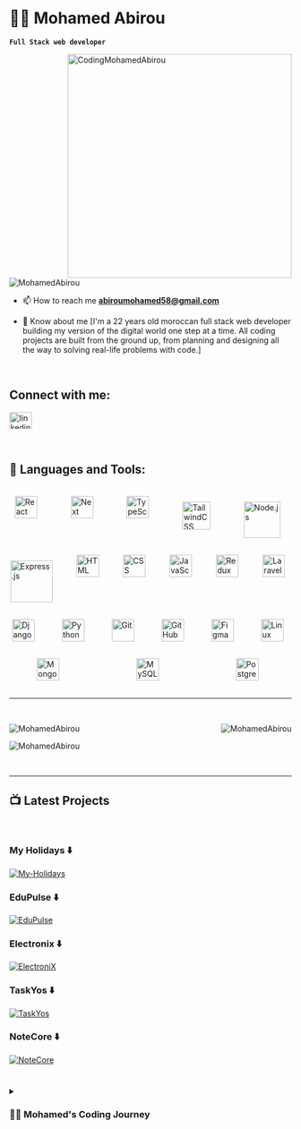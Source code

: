 # 🏄‍♂️ Mohamed Abirou

**`Full Stack web developer`**

<img align="right" alt="CodingMohamedAbirou" width="400" src="https://i.giphy.com/media/qgQUggAC3Pfv687qPC/giphy.webp"/>

<p align="left"> <img src="https://komarev.com/ghpvc/?username=MohamedAbirou&label=Profile%20views&color=brightgreen&style=plastic" alt="MohamedAbirou" /> </p>

- 📫 How to reach me **abiroumohamed58@gmail.com**

- 📄 Know about me [I'm a 22 years old moroccan full stack web developer building my version of the digital world one step at a time. All coding projects are built from the ground up, from planning and designing all the way to solving real-life problems with code.]

<br />

## Connect with me:
<p align="left">
<a href="https://www.linkedin.com/in/mohamed-abirou-34ba39241/" target="blank"><img align="center" src="https://raw.githubusercontent.com/rahuldkjain/github-profile-readme-generator/master/src/images/icons/Social/linked-in-alt.svg" alt="linkedin.com/in/mohamed-abirou-920b93258" height="30" width="40" /></a>
</p>

<br />

## 🧰 Languages and Tools:
<br />
<div style="display: flex; flex-wrap: wrap; justify-content: space-around; gap: 30px;">
 <img  alt="React" width="40px" style="padding-right:10px;" src="https://cdn.jsdelivr.net/gh/devicons/devicon/icons/react/react-original.svg" />
 <img  alt="Next" width="40px" style="padding-right:10px;" src="https://cdn.jsdelivr.net/gh/devicons/devicon/icons/nextjs/nextjs-original.svg" />
 <img  alt="TypeScript" width="40px" style="padding-right:10px;" src="https://cdn.jsdelivr.net/gh/devicons/devicon/icons/typescript/typescript-plain.svg" />
 <img  alt="TailwindCSS" width="50px" style="padding-right:10px;margin-top:10px" src="https://cdn.jsdelivr.net/gh/devicons/devicon@latest/icons/tailwindcss/tailwindcss-original.svg" />
 <img  alt="Node.js" width="65px" style="display:block;padding-right:10px;padding-top:10px" src="https://cdn.jsdelivr.net/gh/devicons/devicon@latest/icons/nodejs/nodejs-original-wordmark.svg" />
 <img  alt="Express.js" width="75px" style="padding-right:10px;padding-top:10px" src="https://cdn.jsdelivr.net/gh/devicons/devicon@latest/icons/express/express-original-wordmark.svg" />
 <img  alt="HTML" width="40px" style="padding-right:10px;" src="https://cdn.jsdelivr.net/gh/devicons/devicon/icons/html5/html5-plain.svg" />
 <img  alt="CSS" width="40px" style="padding-right:10px;" src="https://cdn.jsdelivr.net/gh/devicons/devicon/icons/css3/css3-plain.svg" />
 <img  alt="JavaScript" width="40px" style="padding-right:10px;" src="https://cdn.jsdelivr.net/gh/devicons/devicon/icons/javascript/javascript-original.svg" />
 <img  alt="Redux" width="40px" style="padding-right:10px;" src="https://cdn.jsdelivr.net/gh/devicons/devicon/icons/redux/redux-original.svg" />
 <img  alt="Laravel" width="40px" style="padding-right:10px;" src="https://cdn.jsdelivr.net/gh/devicons/devicon@latest/icons/laravel/laravel-original.svg" />        
 <img  alt="Django" width="40px" style="padding-right:10px;" src="https://cdn.jsdelivr.net/gh/devicons/devicon/icons/django/django-plain.svg" />
 <img  alt="Python" width="40px" style="padding-right:10px;" src="https://cdn.jsdelivr.net/gh/devicons/devicon/icons/python/python-original.svg" />
 <img  alt="Git" width="40px" style="padding-right:10px;" src="https://cdn.jsdelivr.net/gh/devicons/devicon/icons/git/git-original.svg" />
 <img  alt="GitHub" width="40px" style="padding-right:10px;" src="https://cdn.jsdelivr.net/gh/devicons/devicon/icons/github/github-original.svg" />
 <img  alt="Figma" width="40px" style="padding-right:10px;" src="https://cdn.jsdelivr.net/gh/devicons/devicon/icons/figma/figma-original.svg" />
 <img  alt="Linux" width="40px" style="padding-right:10px;" src="https://cdn.jsdelivr.net/gh/devicons/devicon@latest/icons/linux/linux-original.svg" />
 <img  alt="MongoDB" width="40px" style="padding-right:10px;" src="https://cdn.jsdelivr.net/gh/devicons/devicon/icons/mongodb/mongodb-plain-wordmark.svg" /> 
 <img  alt="MySQL" width="40px" style="padding-right:10px;" src="https://cdn.jsdelivr.net/gh/devicons/devicon/icons/mysql/mysql-original.svg" />
 <img  alt="PostgreSQL" width="40px" style="padding-right:10px;" src="https://cdn.jsdelivr.net/gh/devicons/devicon/icons/postgresql/postgresql-original-wordmark.svg" />
</div>

<br />

---

<br />

<p><img align="right" src="https://github-readme-stats.vercel.app/api/top-langs?username=MohamedAbirou&show_icons=true&locale=en&layout=compact&theme=radical" alt="MohamedAbirou" /></p>

<p align="left"><img src="https://github-readme-stats.vercel.app/api?username=MohamedAbirou&show_icons=true&locale=en&theme=radical" alt="MohamedAbirou" /></p>

<p align="left"><img src="https://github-readme-streak-stats.herokuapp.com/?user=MohamedAbirou&theme=radical" alt="MohamedAbirou" /></p>



<br />

---


## 📺 Latest Projects

<br />

<!-- BEGIN PROJECTS-CARDS -->
### My Holidays ⬇️
 [![My-Holidays](https://github.com/MohamedAbirou/hotel-booking-app/assets/109366637/3b363b46-ba99-4fda-af9f-565647e45f3f)](https://myholidays.onrender.com/)
<br />

### EduPulse ⬇️
[![EduPulse](https://github.com/MohamedAbirou/MohamedAbirou/assets/109366637/c5692df8-bd8d-490c-9bdb-ad00ad80efdc)](https://edu-pulse-org.vercel.app/)
<br />

### Electronix ⬇️
[![ElectroniX](https://github.com/MohamedAbirou/electonix/assets/109366637/20304dc2-d1ad-4099-8be6-9748a2f518e6)](https://electonix.vercel.app/)
<br />

### TaskYos ⬇️
[![TaskYos](https://github.com/Liam-Piro/TaskYos/assets/109366637/f6850d99-ec1a-49be-a35e-2c57bbaf14b8)](https://taskyos.vercel.app/)
<br />

### NoteCore ⬇️
[![NoteCore](https://github.com/Liam-Piro/NoteCore/assets/109366637/15fa0c14-fc31-4062-b496-c985a9191238)](https://note-core.vercel.app/)
<br />
<!-- END PROJECTS-CARDS -->

#

<!-- ### 📊 Stats -->

<!-- ![Forrest's GitHub stats](https://github-readme-stats.vercel.app/api?username=forrestknight&show_icons=true&theme=gruvbox) -->

<!-- ![GitHub Streak](https://streak-stats.demolab.com?user=ForrestKnight&theme=gruvbox&border_radius=4.5) -->

#

<details>
 <summary><h3>👨‍💻 Mohamed's Coding Journey</h3></summary>
   In 2020, after graduating from high school, I embarked on a coding journey. My initial fascination was with Python, but I quickly realized the importance of a strong foundation in algorithms for effective problem-solving and code comprehension. As I delved deeper, I found myself drawn towards web development, starting with the basics - HTML, CSS, and JavaScript, which form the structure, design, and functionality of a website, respectively. Once I had a solid understanding of these core languages, I moved on to learn various frameworks and libraries like React.js, Next.js, Vue.js, Typescript, TailwindCSS, and Node.js and its web framework express.js for the back end side. For Database management, I learned MySQL, MongoDB and PostgreSQL, which allowed me to handle data storage and management effectively. Alongside, I familiarized myself with Figma for designing website templates and the Agile methodology for effective project management. Throughout this journey, I honed my problem-solving techniques and communication skills, including emotional intelligence, which are crucial in the tech industry. Eventually, I decided to specialize in Vuejs/Laravel, leading me to become a full stack web developer. Now, in my final year of my bachelor’s degree, I find myself at a crossroads. I’ve learned so much, yet there’s still so much more to explore. It’s time to get uncomfortable again, to challenge myself and fulfill the dream I had when I started - to build something of my own. And so, the journey continues…
